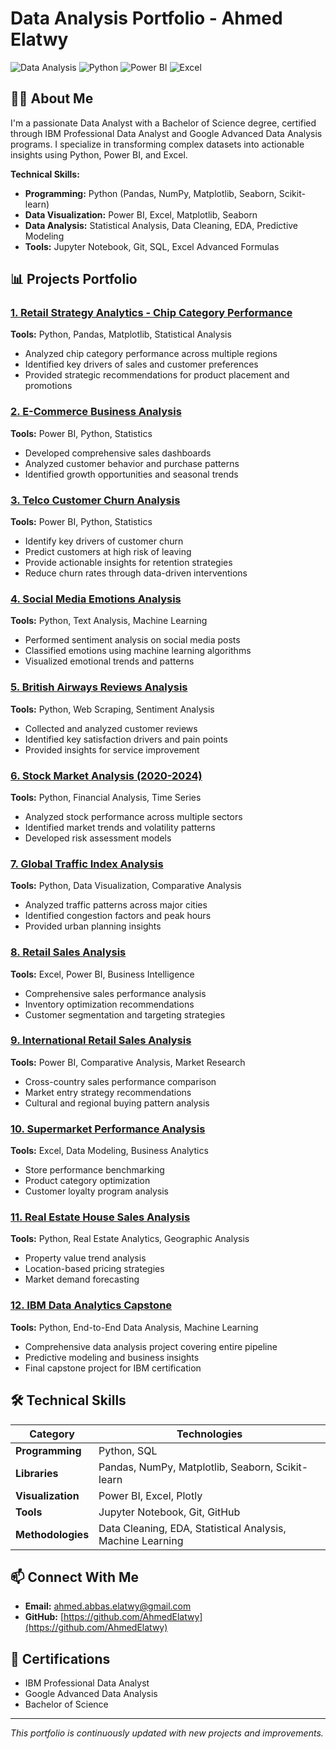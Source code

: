 # Data Analysis Portfolio - Ahmed Elatwy

![Data Analysis](https://img.shields.io/badge/Data-Analysis-blue)
![Python](https://img.shields.io/badge/Python-Expert-green)
![Power BI](https://img.shields.io/badge/Power_BI-Pro-yellow)
![Excel](https://img.shields.io/badge/Excel-Advanced-orange)

## 👨‍💻 About Me

I'm a passionate Data Analyst with a Bachelor of Science degree, certified through IBM Professional Data Analyst and Google Advanced Data Analysis programs. I specialize in transforming complex datasets into actionable insights using Python, Power BI, and Excel.

**Technical Skills:**
- **Programming:** Python (Pandas, NumPy, Matplotlib, Seaborn, Scikit-learn)
- **Data Visualization:** Power BI, Excel, Matplotlib, Seaborn
- **Data Analysis:** Statistical Analysis, Data Cleaning, EDA, Predictive Modeling
- **Tools:** Jupyter Notebook, Git, SQL, Excel Advanced Formulas

## 📊 Projects Portfolio

### [1. Retail Strategy Analytics - Chip Category Performance](Projects/Retail-Strategy-Analytics-Chip-Category-Performance-Analysis)
**Tools:** Python, Pandas, Matplotlib, Statistical Analysis
- Analyzed chip category performance across multiple regions
- Identified key drivers of sales and customer preferences
- Provided strategic recommendations for product placement and promotions

### [2. E-Commerce Business Analysis](Projects/E-Commerce-Analysis)
**Tools:** Power BI, Python, Statistics
- Developed comprehensive sales dashboards
- Analyzed customer behavior and purchase patterns
- Identified growth opportunities and seasonal trends

### [3. Telco Customer Churn Analysis](Projects/Telco-Customer-Churn-Analysis)
**Tools:** Power BI, Python, Statistics
- Identify key drivers of customer churn
- Predict customers at high risk of leaving
- Provide actionable insights for retention strategies
- Reduce churn rates through data-driven interventions
  
### [4. Social Media Emotions Analysis](Projects/Social-Media-Emotions)
**Tools:** Python, Text Analysis, Machine Learning
- Performed sentiment analysis on social media posts
- Classified emotions using machine learning algorithms
- Visualized emotional trends and patterns

### [5. British Airways Reviews Analysis](Projects/British-Airways-Reviews-Analysis)
**Tools:** Python, Web Scraping, Sentiment Analysis
- Collected and analyzed customer reviews
- Identified key satisfaction drivers and pain points
- Provided insights for service improvement

### [6. Stock Market Analysis (2020-2024)](Projects/Stock-Market-Analysis-2020-2024)
**Tools:** Python, Financial Analysis, Time Series
- Analyzed stock performance across multiple sectors
- Identified market trends and volatility patterns
- Developed risk assessment models

### [7. Global Traffic Index Analysis](Projects/Traffic-Index)
**Tools:** Python, Data Visualization, Comparative Analysis
- Analyzed traffic patterns across major cities
- Identified congestion factors and peak hours
- Provided urban planning insights

### [8. Retail Sales Analysis](Projects/retail-analysis)
**Tools:** Excel, Power BI, Business Intelligence
- Comprehensive sales performance analysis
- Inventory optimization recommendations
- Customer segmentation and targeting strategies

### [9. International Retail Sales Analysis](Projects/International_retail_sales_analysis)
**Tools:** Power BI, Comparative Analysis, Market Research
- Cross-country sales performance comparison
- Market entry strategy recommendations
- Cultural and regional buying pattern analysis

### [10. Supermarket Performance Analysis](Projects/SuperMarket_Analysis)
**Tools:** Excel, Data Modeling, Business Analytics
- Store performance benchmarking
- Product category optimization
- Customer loyalty program analysis

### [11. Real Estate House Sales Analysis](Projects/HouseSales)
**Tools:** Python, Real Estate Analytics, Geographic Analysis
- Property value trend analysis
- Location-based pricing strategies
- Market demand forecasting

### [12. IBM Data Analytics Capstone](Projects/ibm-capstone)
**Tools:** Python, End-to-End Data Analysis, Machine Learning
- Comprehensive data analysis project covering entire pipeline
- Predictive modeling and business insights
- Final capstone project for IBM certification

## 🛠️ Technical Skills

| Category | Technologies |
|----------|--------------|
| **Programming** | Python, SQL |
| **Libraries** | Pandas, NumPy, Matplotlib, Seaborn, Scikit-learn |
| **Visualization** | Power BI, Excel, Plotly |
| **Tools** | Jupyter Notebook, Git, GitHub |
| **Methodologies** | Data Cleaning, EDA, Statistical Analysis, Machine Learning |

## 📫 Connect With Me

- **Email:** ahmed.abbas.elatwy@gmail.com
- **GitHub:** [https://github.com/AhmedElatwy](https://github.com/AhmedElatwy)

## 📄 Certifications

- IBM Professional Data Analyst
- Google Advanced Data Analysis
- Bachelor of Science

---

*This portfolio is continuously updated with new projects and improvements.*
